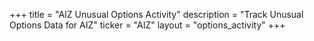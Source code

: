 +++
title = "AIZ Unusual Options Activity"
description = "Track Unusual Options Data for AIZ"
ticker = "AIZ"
layout = "options_activity"
+++

